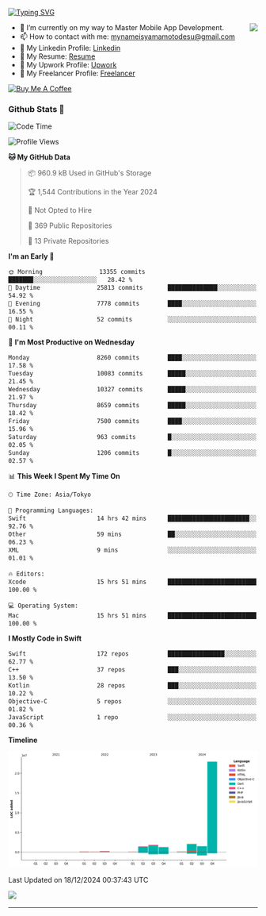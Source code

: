 
[![Typing SVG](https://readme-typing-svg.demolab.com/?lines=Thank+You+For+Visiting!!;You+Are+Welcome✨;I+am+Kyo+Yamamoto;Mobile+Developer)](https://git.io/typing-svg)
<p>
<img align="right" src="https://media.giphy.com/media/26ufdb3cYKwbRtYVW/giphy.gif" style="max-width:100%;" height="150px">

- 🌱 I’m currently on my way to Master Mobile App Development.
- 📫 How to contact with me: mynameisyamamotodesu@gmail.com
- 🔗 My Linkedin Profile: [Linkedin](https://www.linkedin.com/in/kyo-yamamoto-a2ab50239)
- 🔗 My Resume: [Resume](https://www.kickresume.com/cv/rNok4e/)
- 🔗 My Upwork Profile: [Upwork](https://www.upwork.com/freelancers/~01aa9115102bb4af25)
- 🔗 My Freelancer Profile: [Freelancer](https://www.freelancer.com/u/yamamotodesu)

<a href="https://www.buymeacoffee.com/kyoyamamoto" target="_blank"><img src="https://cdn.buymeacoffee.com/buttons/default-orange.png" alt="Buy Me A Coffee" height="41" width="174"></a>

### Github Stats 🥇 
<!--START_SECTION:waka-->
![Code Time](http://img.shields.io/badge/Code%20Time-942%20hrs%2043%20mins-blue)

![Profile Views](http://img.shields.io/badge/Profile%20Views-0-blue)

**🐱 My GitHub Data** 

> 📦 960.9 kB Used in GitHub's Storage 
 > 
> 🏆 1,544 Contributions in the Year 2024
 > 
> 🚫 Not Opted to Hire
 > 
> 📜 369 Public Repositories 
 > 
> 🔑 13 Private Repositories 
 > 
**I'm an Early 🐤** 

```text
🌞 Morning                13355 commits       ███████░░░░░░░░░░░░░░░░░░   28.42 % 
🌆 Daytime                25813 commits       ██████████████░░░░░░░░░░░   54.92 % 
🌃 Evening                7778 commits        ████░░░░░░░░░░░░░░░░░░░░░   16.55 % 
🌙 Night                  52 commits          ░░░░░░░░░░░░░░░░░░░░░░░░░   00.11 % 
```
📅 **I'm Most Productive on Wednesday** 

```text
Monday                   8260 commits        ████░░░░░░░░░░░░░░░░░░░░░   17.58 % 
Tuesday                  10083 commits       █████░░░░░░░░░░░░░░░░░░░░   21.45 % 
Wednesday                10327 commits       █████░░░░░░░░░░░░░░░░░░░░   21.97 % 
Thursday                 8659 commits        █████░░░░░░░░░░░░░░░░░░░░   18.42 % 
Friday                   7500 commits        ████░░░░░░░░░░░░░░░░░░░░░   15.96 % 
Saturday                 963 commits         █░░░░░░░░░░░░░░░░░░░░░░░░   02.05 % 
Sunday                   1206 commits        █░░░░░░░░░░░░░░░░░░░░░░░░   02.57 % 
```


📊 **This Week I Spent My Time On** 

```text
🕑︎ Time Zone: Asia/Tokyo

💬 Programming Languages: 
Swift                    14 hrs 42 mins      ███████████████████████░░   92.76 % 
Other                    59 mins             ██░░░░░░░░░░░░░░░░░░░░░░░   06.23 % 
XML                      9 mins              ░░░░░░░░░░░░░░░░░░░░░░░░░   01.01 % 

🔥 Editors: 
Xcode                    15 hrs 51 mins      █████████████████████████   100.00 % 

💻 Operating System: 
Mac                      15 hrs 51 mins      █████████████████████████   100.00 % 
```

**I Mostly Code in Swift** 

```text
Swift                    172 repos           ████████████████░░░░░░░░░   62.77 % 
C++                      37 repos            ███░░░░░░░░░░░░░░░░░░░░░░   13.50 % 
Kotlin                   28 repos            ███░░░░░░░░░░░░░░░░░░░░░░   10.22 % 
Objective-C              5 repos             ░░░░░░░░░░░░░░░░░░░░░░░░░   01.82 % 
JavaScript               1 repo              ░░░░░░░░░░░░░░░░░░░░░░░░░   00.36 % 
```



**Timeline**

![Lines of Code chart](https://raw.githubusercontent.com/YamamotoDesu/YamamotoDesu/main/assets/bar_graph.png)


 Last Updated on 18/12/2024 00:37:43 UTC
<!--END_SECTION:waka-->

![](https://github-profile-summary-cards.vercel.app/api/cards/profile-details?username=YamamotoDesu&theme=vue)

----
